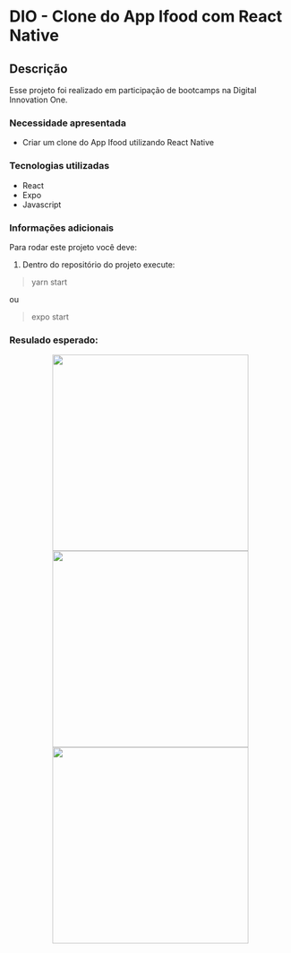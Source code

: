 # DIO - Clone do App Ifood com React Native

## Descrição
Esse projeto foi realizado em participação de bootcamps na Digital Innovation One.

### Necessidade apresentada
- Criar um clone do App Ifood utilizando React Native

### Tecnologias utilizadas
- React
- Expo
- Javascript

### Informações adicionais

Para rodar este projeto você deve:

1. Dentro do repositório do projeto execute:
> yarn start

ou
> expo start


### Resulado esperado:

<div style="display: inline_block" align="center">
  <img height="350" align="center" src="https://user-images.githubusercontent.com/54161035/152435014-2adfd14d-b0d3-4bdb-8d8d-ae51ba1e5b5d.png">
  <img height="350" align="center" src="https://user-images.githubusercontent.com/54161035/152435022-6690874c-f3bd-43f4-8392-ee3c8bf13b65.png">
  <img height="350" align="center" src="https://user-images.githubusercontent.com/54161035/152435025-d7f011d3-60a1-4e4f-b95d-3d225b401764.png">
</div>
